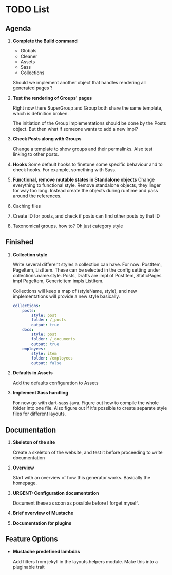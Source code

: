 # TODO List

## Agenda

1. **Complete the Build command**

    - Globals
    - Cleaner
    - Assets
    - Sass
    - Collections

    Should we implement another object that handles rendering all generated pages ?

2. **Test the rendering of Groups' pages**

    Right now there SuperGroup and Group both share the same template, which is
    definition broken.

    The initiation of the Group implementations should be done by the Posts object.
    But then what if someone wants to add a new impl?

3. **Check Posts along with Groups**

    Change a template to show groups and their permalinks. Also test linking to other
    posts. 

4. **Hooks** 
    Some default hooks to finetune some specific behaviour and to check hooks. For
    example, something with Sass.

5. **Functional, remove mutable states in Standalone objects**
    Change everything to functional style. Remove standalone objects, they linger for
    way too long. Instead create the objects during runtime and pass around the
    references.

6. Caching files

7. Create ID for posts, and check if posts can find other posts by that ID

8. Taxonomical groups, how to? Oh just category style


## Finished

1. **Collection style**

    Write several different styles a collection can have. For now: PostItem, PageItem,
    ListItem. These can be selected in the config setting under collections.name.style.
    Posts, Drafts are impl of PostItem, StaticPages impl PageItem, GenericItem impls
    ListItem.

    Collections will keep a map of (styleName, style), and new implementations will
    provide a new style basically.

    ``` yaml
    collections:
        posts:
            style: post
            folder: /_posts
            output: true
        docs:
            style: post
            folder: /_documents
            output: true
        employees:
            style: item
            folder: /employees
            output: false
    ```
2. **Defaults in Assets**

    Add the defaults configuration to Assets

3. **Implement Sass handling**

    For now go with dart-sass-java. Figure out how to compile the whole folder into one
    file. Also figure out if it's possible to create separate style files for different
    layouts.


## Documentation

1. **Skeleton of the site**

    Create a skeleton of the website, and test it before proceeding to write
    documentation

2. **Overview**

    Start with an overview of how this generator works. Basically the homepage.

3. **URGENT: Configuration documentation** 

    Document these as soon as possible before I forget myself.

4. **Brief overview of Mustache**

5. **Documentation for plugins**


## Feature Options

- **Mustache predefined lambdas**

    Add filters from jekyll in the layouts.helpers module.
    Make this into a pluginable trait
